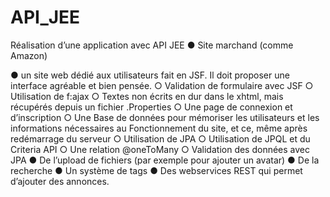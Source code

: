 # API_JEE
 
Réalisation d’une application avec API JEE
● Site marchand (comme Amazon)

● un site web dédié aux utilisateurs fait en JSF. Il doit proposer une interface agréable et bien pensée.
○ Validation de formulaire avec JSF
○ Utilisation de f:ajax
○ Textes non écrits en dur dans le xhtml, mais récupérés depuis un fichier .Properties
○ Une page de connexion et d’inscription
○ Une Base de données pour mémoriser les utilisateurs et les informations nécessaires au
Fonctionnement du site, et ce, même après redémarrage du serveur
○ Utilisation de JPA
○ Utilisation de JPQL et du Criteria API
○ Une relation @oneToMany
○ Validation des données avec JPA
● De l’upload de fichiers (par exemple pour ajouter un avatar)
● De la recherche
● Un système de tags
● Des webservices REST qui permet d’ajouter des annonces.
